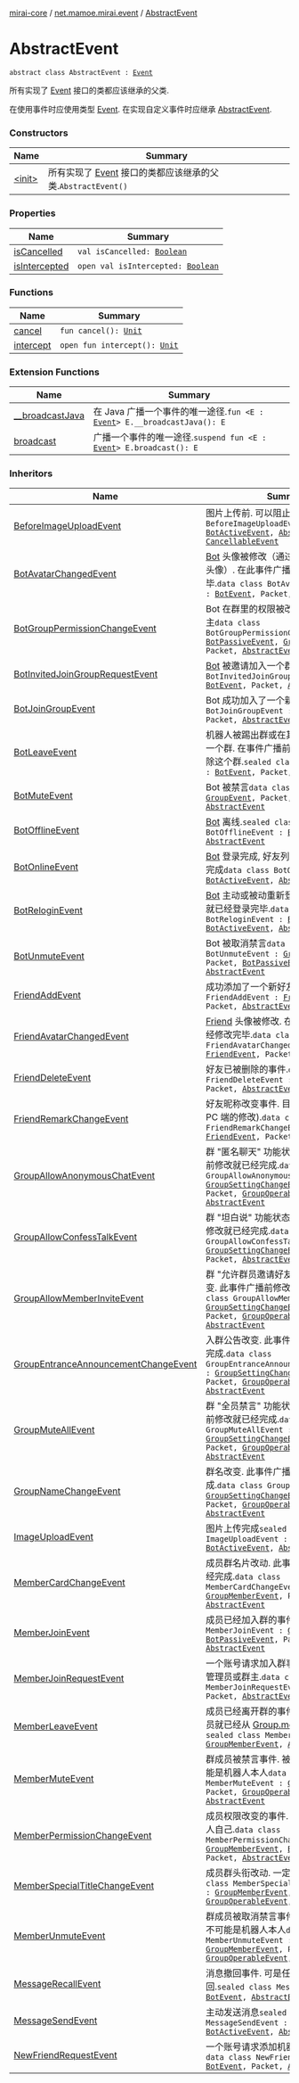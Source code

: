 [mirai-core](../../index.md) / [net.mamoe.mirai.event](../index.md) / [AbstractEvent](./index.md)

# AbstractEvent

`abstract class AbstractEvent : `[`Event`](../-event/index.md)

所有实现了 [Event](../-event/index.md) 接口的类都应该继承的父类.

在使用事件时应使用类型 [Event](../-event/index.md). 在实现自定义事件时应继承 [AbstractEvent](./index.md).

### Constructors

| Name | Summary |
|---|---|
| [&lt;init&gt;](-init-.md) | 所有实现了 [Event](../-event/index.md) 接口的类都应该继承的父类.`AbstractEvent()` |

### Properties

| Name | Summary |
|---|---|
| [isCancelled](is-cancelled.md) | `val isCancelled: `[`Boolean`](https://kotlinlang.org/api/latest/jvm/stdlib/kotlin/-boolean/index.html) |
| [isIntercepted](is-intercepted.md) | `open val isIntercepted: `[`Boolean`](https://kotlinlang.org/api/latest/jvm/stdlib/kotlin/-boolean/index.html) |

### Functions

| Name | Summary |
|---|---|
| [cancel](cancel.md) | `fun cancel(): `[`Unit`](https://kotlinlang.org/api/latest/jvm/stdlib/kotlin/-unit/index.html) |
| [intercept](intercept.md) | `open fun intercept(): `[`Unit`](https://kotlinlang.org/api/latest/jvm/stdlib/kotlin/-unit/index.html) |

### Extension Functions

| Name | Summary |
|---|---|
| [__broadcastJava](../__broadcast-java.md) | 在 Java 广播一个事件的唯一途径.`fun <E : `[`Event`](../-event/index.md)`> E.__broadcastJava(): E` |
| [broadcast](../broadcast.md) | 广播一个事件的唯一途径.`suspend fun <E : `[`Event`](../-event/index.md)`> E.broadcast(): E` |

### Inheritors

| Name | Summary |
|---|---|
| [BeforeImageUploadEvent](../../net.mamoe.mirai.event.events/-before-image-upload-event/index.md) | 图片上传前. 可以阻止上传`data class BeforeImageUploadEvent : `[`BotEvent`](../../net.mamoe.mirai.event.events/-bot-event/index.md)`, `[`BotActiveEvent`](../../net.mamoe.mirai.event.events/-bot-active-event.md)`, `[`AbstractEvent`](./index.md)`, `[`CancellableEvent`](../-cancellable-event/index.md) |
| [BotAvatarChangedEvent](../../net.mamoe.mirai.event.events/-bot-avatar-changed-event/index.md) | [Bot](../../net.mamoe.mirai/-bot/index.md) 头像被修改（通过其他客户端修改了头像）. 在此事件广播前就已经修改完毕.`data class BotAvatarChangedEvent : `[`BotEvent`](../../net.mamoe.mirai.event.events/-bot-event/index.md)`, Packet, `[`AbstractEvent`](./index.md) |
| [BotGroupPermissionChangeEvent](../../net.mamoe.mirai.event.events/-bot-group-permission-change-event/index.md) | Bot 在群里的权限被改变. 操作人一定是群主`data class BotGroupPermissionChangeEvent : `[`BotPassiveEvent`](../../net.mamoe.mirai.event.events/-bot-passive-event.md)`, `[`GroupEvent`](../../net.mamoe.mirai.event.events/-group-event/index.md)`, Packet, `[`AbstractEvent`](./index.md) |
| [BotInvitedJoinGroupRequestEvent](../../net.mamoe.mirai.event.events/-bot-invited-join-group-request-event/index.md) | [Bot](../../net.mamoe.mirai/-bot/index.md) 被邀请加入一个群.`data class BotInvitedJoinGroupRequestEvent : `[`BotEvent`](../../net.mamoe.mirai.event.events/-bot-event/index.md)`, Packet, `[`AbstractEvent`](./index.md) |
| [BotJoinGroupEvent](../../net.mamoe.mirai.event.events/-bot-join-group-event/index.md) | Bot 成功加入了一个新群`sealed class BotJoinGroupEvent : `[`GroupEvent`](../../net.mamoe.mirai.event.events/-group-event/index.md)`, Packet, `[`AbstractEvent`](./index.md) |
| [BotLeaveEvent](../../net.mamoe.mirai.event.events/-bot-leave-event/index.md) | 机器人被踢出群或在其他客户端主动退出一个群. 在事件广播前 [Bot.groups](../../net.mamoe.mirai/-bot/groups.md) 就已删除这个群.`sealed class BotLeaveEvent : `[`BotEvent`](../../net.mamoe.mirai.event.events/-bot-event/index.md)`, Packet, `[`AbstractEvent`](./index.md) |
| [BotMuteEvent](../../net.mamoe.mirai.event.events/-bot-mute-event/index.md) | Bot 被禁言`data class BotMuteEvent : `[`GroupEvent`](../../net.mamoe.mirai.event.events/-group-event/index.md)`, Packet, `[`BotPassiveEvent`](../../net.mamoe.mirai.event.events/-bot-passive-event.md)`, `[`AbstractEvent`](./index.md) |
| [BotOfflineEvent](../../net.mamoe.mirai.event.events/-bot-offline-event/index.md) | [Bot](../../net.mamoe.mirai/-bot/index.md) 离线.`sealed class BotOfflineEvent : `[`BotEvent`](../../net.mamoe.mirai.event.events/-bot-event/index.md)`, `[`AbstractEvent`](./index.md) |
| [BotOnlineEvent](../../net.mamoe.mirai.event.events/-bot-online-event/index.md) | [Bot](../../net.mamoe.mirai/-bot/index.md) 登录完成, 好友列表, 群组列表初始化完成`data class BotOnlineEvent : `[`BotActiveEvent`](../../net.mamoe.mirai.event.events/-bot-active-event.md)`, `[`AbstractEvent`](./index.md) |
| [BotReloginEvent](../../net.mamoe.mirai.event.events/-bot-relogin-event/index.md) | [Bot](../../net.mamoe.mirai/-bot/index.md) 主动或被动重新登录. 在此事件广播前就已经登录完毕.`data class BotReloginEvent : `[`BotEvent`](../../net.mamoe.mirai.event.events/-bot-event/index.md)`, `[`BotActiveEvent`](../../net.mamoe.mirai.event.events/-bot-active-event.md)`, `[`AbstractEvent`](./index.md) |
| [BotUnmuteEvent](../../net.mamoe.mirai.event.events/-bot-unmute-event/index.md) | Bot 被取消禁言`data class BotUnmuteEvent : `[`GroupEvent`](../../net.mamoe.mirai.event.events/-group-event/index.md)`, Packet, `[`BotPassiveEvent`](../../net.mamoe.mirai.event.events/-bot-passive-event.md)`, `[`AbstractEvent`](./index.md) |
| [FriendAddEvent](../../net.mamoe.mirai.event.events/-friend-add-event/index.md) | 成功添加了一个新好友的事件`data class FriendAddEvent : `[`FriendEvent`](../../net.mamoe.mirai.event.events/-friend-event/index.md)`, Packet, `[`AbstractEvent`](./index.md) |
| [FriendAvatarChangedEvent](../../net.mamoe.mirai.event.events/-friend-avatar-changed-event/index.md) | [Friend](../../net.mamoe.mirai.contact/-friend/index.md) 头像被修改. 在此事件广播前就已经修改完毕.`data class FriendAvatarChangedEvent : `[`FriendEvent`](../../net.mamoe.mirai.event.events/-friend-event/index.md)`, Packet, `[`AbstractEvent`](./index.md) |
| [FriendDeleteEvent](../../net.mamoe.mirai.event.events/-friend-delete-event/index.md) | 好友已被删除的事件.`data class FriendDeleteEvent : `[`FriendEvent`](../../net.mamoe.mirai.event.events/-friend-event/index.md)`, Packet, `[`AbstractEvent`](./index.md) |
| [FriendRemarkChangeEvent](../../net.mamoe.mirai.event.events/-friend-remark-change-event/index.md) | 好友昵称改变事件. 目前仅支持解析 (来自 PC 端的修改).`data class FriendRemarkChangeEvent : `[`FriendEvent`](../../net.mamoe.mirai.event.events/-friend-event/index.md)`, Packet, `[`AbstractEvent`](./index.md) |
| [GroupAllowAnonymousChatEvent](../../net.mamoe.mirai.event.events/-group-allow-anonymous-chat-event/index.md) | 群 "匿名聊天" 功能状态改变. 此事件广播前修改就已经完成.`data class GroupAllowAnonymousChatEvent : `[`GroupSettingChangeEvent`](../../net.mamoe.mirai.event.events/-group-setting-change-event/index.md)`<`[`Boolean`](https://kotlinlang.org/api/latest/jvm/stdlib/kotlin/-boolean/index.html)`>, Packet, `[`GroupOperableEvent`](../../net.mamoe.mirai.event.events/-group-operable-event/index.md)`, `[`AbstractEvent`](./index.md) |
| [GroupAllowConfessTalkEvent](../../net.mamoe.mirai.event.events/-group-allow-confess-talk-event/index.md) | 群 "坦白说" 功能状态改变. 此事件广播前修改就已经完成.`data class GroupAllowConfessTalkEvent : `[`GroupSettingChangeEvent`](../../net.mamoe.mirai.event.events/-group-setting-change-event/index.md)`<`[`Boolean`](https://kotlinlang.org/api/latest/jvm/stdlib/kotlin/-boolean/index.html)`>, Packet, `[`AbstractEvent`](./index.md) |
| [GroupAllowMemberInviteEvent](../../net.mamoe.mirai.event.events/-group-allow-member-invite-event/index.md) | 群 "允许群员邀请好友加群" 功能状态改变. 此事件广播前修改就已经完成.`data class GroupAllowMemberInviteEvent : `[`GroupSettingChangeEvent`](../../net.mamoe.mirai.event.events/-group-setting-change-event/index.md)`<`[`Boolean`](https://kotlinlang.org/api/latest/jvm/stdlib/kotlin/-boolean/index.html)`>, Packet, `[`GroupOperableEvent`](../../net.mamoe.mirai.event.events/-group-operable-event/index.md)`, `[`AbstractEvent`](./index.md) |
| [GroupEntranceAnnouncementChangeEvent](../../net.mamoe.mirai.event.events/-group-entrance-announcement-change-event/index.md) | 入群公告改变. 此事件广播前修改就已经完成.`data class GroupEntranceAnnouncementChangeEvent : `[`GroupSettingChangeEvent`](../../net.mamoe.mirai.event.events/-group-setting-change-event/index.md)`<`[`String`](https://kotlinlang.org/api/latest/jvm/stdlib/kotlin/-string/index.html)`>, Packet, `[`GroupOperableEvent`](../../net.mamoe.mirai.event.events/-group-operable-event/index.md)`, `[`AbstractEvent`](./index.md) |
| [GroupMuteAllEvent](../../net.mamoe.mirai.event.events/-group-mute-all-event/index.md) | 群 "全员禁言" 功能状态改变. 此事件广播前修改就已经完成.`data class GroupMuteAllEvent : `[`GroupSettingChangeEvent`](../../net.mamoe.mirai.event.events/-group-setting-change-event/index.md)`<`[`Boolean`](https://kotlinlang.org/api/latest/jvm/stdlib/kotlin/-boolean/index.html)`>, Packet, `[`GroupOperableEvent`](../../net.mamoe.mirai.event.events/-group-operable-event/index.md)`, `[`AbstractEvent`](./index.md) |
| [GroupNameChangeEvent](../../net.mamoe.mirai.event.events/-group-name-change-event/index.md) | 群名改变. 此事件广播前修改就已经完成.`data class GroupNameChangeEvent : `[`GroupSettingChangeEvent`](../../net.mamoe.mirai.event.events/-group-setting-change-event/index.md)`<`[`String`](https://kotlinlang.org/api/latest/jvm/stdlib/kotlin/-string/index.html)`>, Packet, `[`GroupOperableEvent`](../../net.mamoe.mirai.event.events/-group-operable-event/index.md)`, `[`AbstractEvent`](./index.md) |
| [ImageUploadEvent](../../net.mamoe.mirai.event.events/-image-upload-event/index.md) | 图片上传完成`sealed class ImageUploadEvent : `[`BotEvent`](../../net.mamoe.mirai.event.events/-bot-event/index.md)`, `[`BotActiveEvent`](../../net.mamoe.mirai.event.events/-bot-active-event.md)`, `[`AbstractEvent`](./index.md) |
| [MemberCardChangeEvent](../../net.mamoe.mirai.event.events/-member-card-change-event/index.md) | 成员群名片改动. 此事件广播前修改就已经完成.`data class MemberCardChangeEvent : `[`GroupMemberEvent`](../../net.mamoe.mirai.event.events/-group-member-event/index.md)`, Packet, `[`AbstractEvent`](./index.md) |
| [MemberJoinEvent](../../net.mamoe.mirai.event.events/-member-join-event/index.md) | 成员已经加入群的事件`sealed class MemberJoinEvent : `[`GroupMemberEvent`](../../net.mamoe.mirai.event.events/-group-member-event/index.md)`, `[`BotPassiveEvent`](../../net.mamoe.mirai.event.events/-bot-passive-event.md)`, Packet, `[`AbstractEvent`](./index.md) |
| [MemberJoinRequestEvent](../../net.mamoe.mirai.event.events/-member-join-request-event/index.md) | 一个账号请求加入群事件, [Bot](../../net.mamoe.mirai/-bot/index.md) 在此群中是管理员或群主.`data class MemberJoinRequestEvent : `[`BotEvent`](../../net.mamoe.mirai.event.events/-bot-event/index.md)`, Packet, `[`AbstractEvent`](./index.md) |
| [MemberLeaveEvent](../../net.mamoe.mirai.event.events/-member-leave-event/index.md) | 成员已经离开群的事件. 在事件广播前成员就已经从 [Group.members](../../net.mamoe.mirai.contact/-group/members.md) 中删除`sealed class MemberLeaveEvent : `[`GroupMemberEvent`](../../net.mamoe.mirai.event.events/-group-member-event/index.md)`, `[`AbstractEvent`](./index.md) |
| [MemberMuteEvent](../../net.mamoe.mirai.event.events/-member-mute-event/index.md) | 群成员被禁言事件. 被禁言的成员都不可能是机器人本人`data class MemberMuteEvent : `[`GroupMemberEvent`](../../net.mamoe.mirai.event.events/-group-member-event/index.md)`, Packet, `[`GroupOperableEvent`](../../net.mamoe.mirai.event.events/-group-operable-event/index.md)`, `[`AbstractEvent`](./index.md) |
| [MemberPermissionChangeEvent](../../net.mamoe.mirai.event.events/-member-permission-change-event/index.md) | 成员权限改变的事件. 成员不可能是机器人自己.`data class MemberPermissionChangeEvent : `[`GroupMemberEvent`](../../net.mamoe.mirai.event.events/-group-member-event/index.md)`, `[`BotPassiveEvent`](../../net.mamoe.mirai.event.events/-bot-passive-event.md)`, Packet, `[`AbstractEvent`](./index.md) |
| [MemberSpecialTitleChangeEvent](../../net.mamoe.mirai.event.events/-member-special-title-change-event/index.md) | 成员群头衔改动. 一定为群主操作`data class MemberSpecialTitleChangeEvent : `[`GroupMemberEvent`](../../net.mamoe.mirai.event.events/-group-member-event/index.md)`, `[`GroupOperableEvent`](../../net.mamoe.mirai.event.events/-group-operable-event/index.md)`, `[`AbstractEvent`](./index.md) |
| [MemberUnmuteEvent](../../net.mamoe.mirai.event.events/-member-unmute-event/index.md) | 群成员被取消禁言事件. 被禁言的成员都不可能是机器人本人`data class MemberUnmuteEvent : `[`GroupMemberEvent`](../../net.mamoe.mirai.event.events/-group-member-event/index.md)`, Packet, `[`GroupOperableEvent`](../../net.mamoe.mirai.event.events/-group-operable-event/index.md)`, `[`AbstractEvent`](./index.md) |
| [MessageRecallEvent](../../net.mamoe.mirai.event.events/-message-recall-event/index.md) | 消息撤回事件. 可是任意消息被任意人撤回.`sealed class MessageRecallEvent : `[`BotEvent`](../../net.mamoe.mirai.event.events/-bot-event/index.md)`, `[`AbstractEvent`](./index.md) |
| [MessageSendEvent](../../net.mamoe.mirai.event.events/-message-send-event/index.md) | 主动发送消息`sealed class MessageSendEvent : `[`BotEvent`](../../net.mamoe.mirai.event.events/-bot-event/index.md)`, `[`BotActiveEvent`](../../net.mamoe.mirai.event.events/-bot-active-event.md)`, `[`AbstractEvent`](./index.md) |
| [NewFriendRequestEvent](../../net.mamoe.mirai.event.events/-new-friend-request-event/index.md) | 一个账号请求添加机器人为好友的事件`data class NewFriendRequestEvent : `[`BotEvent`](../../net.mamoe.mirai.event.events/-bot-event/index.md)`, Packet, `[`AbstractEvent`](./index.md) |
